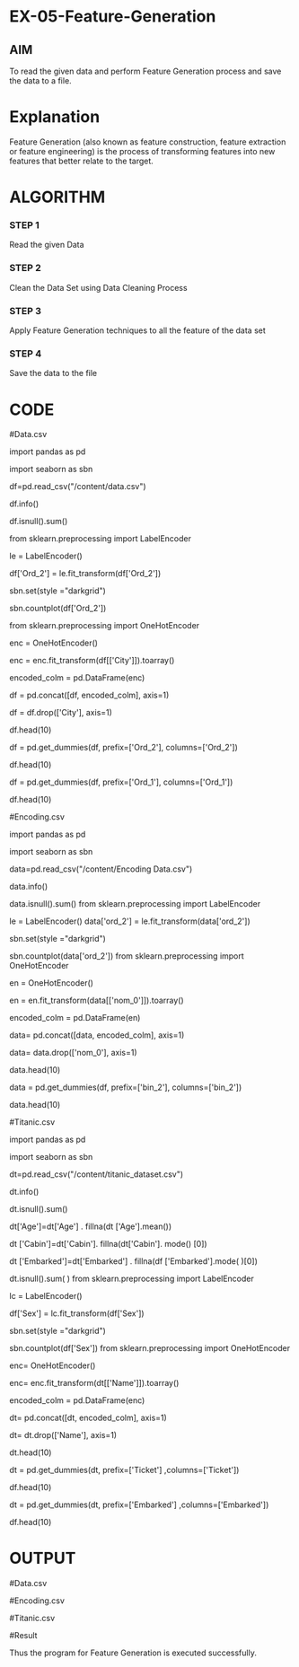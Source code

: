 # EX-05-Feature-Generation


## AIM
To read the given data and perform Feature Generation process and save the data to a file. 

# Explanation
Feature Generation (also known as feature construction, feature extraction or feature engineering) is the process of transforming features into new features that better relate to the target.
 

# ALGORITHM
### STEP 1
Read the given Data
### STEP 2
Clean the Data Set using Data Cleaning Process
### STEP 3
Apply Feature Generation techniques to all the feature of the data set
### STEP 4
Save the data to the file


# CODE

#Data.csv

import pandas as pd

import seaborn as sbn

df=pd.read_csv("/content/data.csv")

df.info()

df.isnull().sum()

from sklearn.preprocessing import LabelEncoder

le = LabelEncoder()

df['Ord_2'] = le.fit_transform(df['Ord_2'])

sbn.set(style ="darkgrid")

sbn.countplot(df['Ord_2'])

from sklearn.preprocessing import OneHotEncoder

enc = OneHotEncoder()

enc = enc.fit_transform(df[['City']]).toarray()

encoded_colm = pd.DataFrame(enc)

df = pd.concat([df, encoded_colm], axis=1)

df = df.drop(['City'], axis=1)

df.head(10)

df = pd.get_dummies(df, prefix=['Ord_2'], columns=['Ord_2'])

df.head(10)

df = pd.get_dummies(df, prefix=['Ord_1'], columns=['Ord_1'])

df.head(10)

#Encoding.csv

import pandas as pd

import seaborn as sbn

data=pd.read_csv("/content/Encoding Data.csv")

data.info()

data.isnull().sum() from sklearn.preprocessing import LabelEncoder

le = LabelEncoder() data['ord_2'] = le.fit_transform(data['ord_2'])

sbn.set(style ="darkgrid")

sbn.countplot(data['ord_2']) from sklearn.preprocessing import OneHotEncoder

en = OneHotEncoder()

en = en.fit_transform(data[['nom_0']]).toarray()

encoded_colm = pd.DataFrame(en)

data= pd.concat([data, encoded_colm], axis=1) 

data= data.drop(['nom_0'], axis=1)

data.head(10)

data = pd.get_dummies(df, prefix=['bin_2'], columns=['bin_2'])

data.head(10)

#Titanic.csv

import pandas as pd

import seaborn as sbn

dt=pd.read_csv("/content/titanic_dataset.csv")

dt.info()

dt.isnull().sum()

dt['Age']=dt['Age'] . fillna(dt ['Age'].mean())

dt ['Cabin']=dt['Cabin']. fillna(dt['Cabin']. mode() [0])

dt ['Embarked']=dt['Embarked'] . fillna(df ['Embarked'].mode( )[0])

dt.isnull().sum( ) from sklearn.preprocessing import LabelEncoder

lc = LabelEncoder()

df['Sex'] = lc.fit_transform(df['Sex'])

sbn.set(style ="darkgrid")

sbn.countplot(df['Sex']) from sklearn.preprocessing import OneHotEncoder

enc= OneHotEncoder()

enc= enc.fit_transform(dt[['Name']]).toarray()

encoded_colm = pd.DataFrame(enc)

dt= pd.concat([dt, encoded_colm], axis=1)

dt= dt.drop(['Name'], axis=1)

dt.head(10)

dt = pd.get_dummies(dt, prefix=['Ticket'] ,columns=['Ticket'])

df.head(10)

dt = pd.get_dummies(dt, prefix=['Embarked'] ,columns=['Embarked'])

df.head(10)

# OUTPUT

#Data.csv

#Encoding.csv

#Titanic.csv


#Result

Thus the program for Feature Generation is executed successfully.

